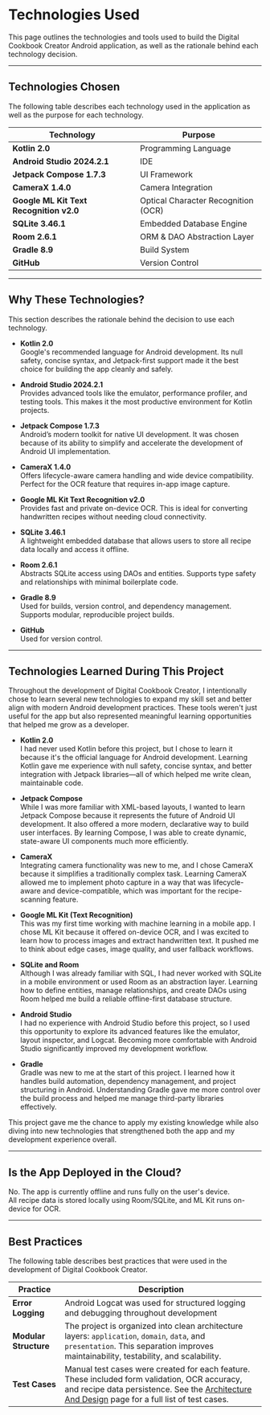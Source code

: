 # Technologies Used
This page outlines the technologies and tools used to build the Digital Cookbook Creator Android application, as well as the rationale behind each technology decision.

---

## Technologies Chosen

The following table describes each technology used in the application as well as the purpose for each technology.

| Technology | Purpose |
|------------|---------|
| **Kotlin 2.0** | Programming Language |
| **Android Studio 2024.2.1** | IDE |
| **Jetpack Compose 1.7.3** | UI Framework |
| **CameraX 1.4.0** | Camera Integration |
| **Google ML Kit Text Recognition v2.0** | Optical Character Recognition (OCR) |
| **SQLite 3.46.1** | Embedded Database Engine |
| **Room 2.6.1** | ORM & DAO Abstraction Layer |
| **Gradle 8.9** | Build System |
| **GitHub** | Version Control |


---

## Why These Technologies?

This section describes the rationale behind the decision to use each technology.

- **Kotlin 2.0**  
  Google's recommended language for Android development. Its null safety, concise syntax, and Jetpack-first support made it the best choice for building the app cleanly and safely.

- **Android Studio 2024.2.1**  
  Provides advanced tools like the emulator, performance profiler, and testing tools. This makes it the most productive environment for Kotlin projects.

- **Jetpack Compose 1.7.3**  
  Android’s modern toolkit for native UI development. It was chosen because of its ability to simplify and accelerate the development of Android UI implementation.

- **CameraX 1.4.0**  
  Offers lifecycle-aware camera handling and wide device compatibility. Perfect for the OCR feature that requires in-app image capture.

- **Google ML Kit Text Recognition v2.0**  
  Provides fast and private on-device OCR. This is ideal for converting handwritten recipes without needing cloud connectivity.

- **SQLite 3.46.1**  
  A lightweight embedded database that allows users to store all recipe data locally and access it offline.

- **Room 2.6.1**  
  Abstracts SQLite access using DAOs and entities. Supports type safety and relationships with minimal boilerplate code.

- **Gradle 8.9**  
  Used for builds, version control, and dependency management. Supports modular, reproducible project builds.

- **GitHub**  
  Used for version control.

---

## Technologies Learned During This Project

Throughout the development of Digital Cookbook Creator, I intentionally chose to learn several new technologies to expand my skill set and better align with modern Android development practices. These tools weren't just useful for the app but also represented meaningful learning opportunities that helped me grow as a developer.

- **Kotlin 2.0**  
  I had never used Kotlin before this project, but I chose to learn it because it's the official language for Android development. Learning Kotlin gave me experience with null safety, concise syntax, and better integration with Jetpack libraries—all of which helped me write clean, maintainable code.

- **Jetpack Compose**  
  While I was more familiar with XML-based layouts, I wanted to learn Jetpack Compose because it represents the future of Android UI development. It also offered a more modern, declarative way to build user interfaces. By learning Compose, I was able to create dynamic, state-aware UI components much more efficiently.

- **CameraX**  
  Integrating camera functionality was new to me, and I chose CameraX because it simplifies a traditionally complex task. Learning CameraX allowed me to implement photo capture in a way that was lifecycle-aware and device-compatible, which was important for the recipe-scanning feature.

- **Google ML Kit (Text Recognition)**  
  This was my first time working with machine learning in a mobile app. I chose ML Kit because it offered on-device OCR, and I was excited to learn how to process images and extract handwritten text. It pushed me to think about edge cases, image quality, and user fallback workflows.

- **SQLite and Room**  
  Although I was already familiar with SQL, I had never worked with SQLite in a mobile environment or used Room as an abstraction layer. Learning how to define entities, manage relationships, and create DAOs using Room helped me build a reliable offline-first database structure.

- **Android Studio**  
  I had no experience with Android Studio before this project, so I used this opportunity to explore its advanced features like the emulator, layout inspector, and Logcat. Becoming more comfortable with Android Studio significantly improved my development workflow.

- **Gradle**  
  Gradle was new to me at the start of this project. I learned how it handles build automation, dependency management, and project structuring in Android. Understanding Gradle gave me more control over the build process and helped me manage third-party libraries effectively.

This project gave me the chance to apply my existing knowledge while also diving into new technologies that strengthened both the app and my development experience overall.

---

## Is the App Deployed in the Cloud?

No. The app is currently offline and runs fully on the user's device.  
All recipe data is stored locally using Room/SQLite, and ML Kit runs on-device for OCR.

---

## Best Practices

The following table describes best practices that were used in the development of Digital Cookbook Creator.

| Practice | Description |
|---------|-------------|
| **Error Logging** | Android Logcat was used for structured logging and debugging throughout development |
| **Modular Structure** | The project is organized into clean architecture layers: `application`, `domain`, `data`, and `presentation`. This separation improves maintainability, testability, and scalability. |
| **Test Cases** | Manual test cases were created for each feature. These included form validation, OCR accuracy, and recipe data persistence. See the [Architecture And Design](ArchitectureAndDesign.md) page for a full list of test cases. |
